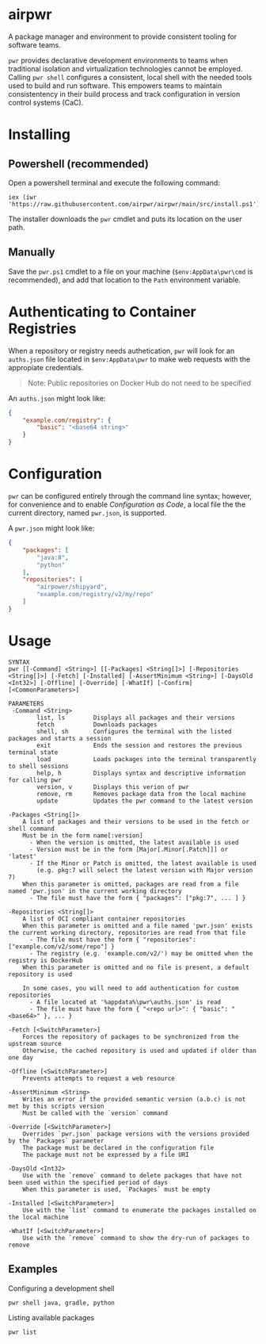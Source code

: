 # airpwr

A package manager and environment to provide consistent tooling for software teams.

`pwr` provides declarative development environments to teams when traditional isolation and virtualization technologies cannot be employed. Calling `pwr shell` configures a consistent, local shell with the needed tools used to build and run software. This empowers teams to maintain consistentency in their build process and track configuration in version control systems (CaC).

# Installing

## Powershell (recommended)

Open a powershell terminal and execute the following command:

	iex (iwr 'https://raw.githubusercontent.com/airpwr/airpwr/main/src/install.ps1')

The installer downloads the `pwr` cmdlet and puts its location on the user path.

## Manually

Save the `pwr.ps1` cmdlet to a file on your machine (`$env:AppData\pwr\cmd` is recommended), and add that location to the `Path` environment variable.

# Authenticating to Container Registries

When a repository or registry needs authetication, `pwr` will look for an `auths.json` file located in `$env:AppData\pwr` to make web requests with the appropiate credentials.

> Note: Public repositories on Docker Hub do not need to be specified

An `auths.json` might look like:
```json
{
    "example.com/registry": {
        "basic": "<base64 string>"
    }
}
```

# Configuration

`pwr` can be configured entirely through the command line syntax; however, for convenience and to enable *Configuration as Code*, a local file the the current directory, named `pwr.json`, is supported.

A `pwr.json` might look like:

```json
{
    "packages": [
        "java:8",
        "python"
    ],
    "repositories": [
        "airpower/shipyard",
        "example.com/registry/v2/my/repo"
    ]
}
```
# Usage

	SYNTAX
	pwr [[-Command] <String>] [[-Packages] <String[]>] [-Repositories <String[]>] [-Fetch] [-Installed] [-AssertMinimum <String>] [-DaysOld <Int32>] [-Offline] [-Override] [-WhatIf] [-Confirm] [<CommonParameters>]

	PARAMETERS
	 -Command <String>
			list, ls		Displays all packages and their versions
			fetch			Downloads packages
			shell, sh		Configures the terminal with the listed packages and starts a session
			exit			Ends the session and restores the previous terminal state
			load			Loads packages into the terminal transparently to shell sessions
			help, h			Displays syntax and descriptive information for calling pwr
			version, v		Displays this verion of pwr
			remove, rm		Removes package data from the local machine
			update			Updates the pwr command to the latest version

	-Packages <String[]>
		A list of packages and their versions to be used in the fetch or shell command
		Must be in the form name[:version]
		  - When the version is omitted, the latest available is used
		  - Version must be in the form [Major[.Minor[.Patch]]] or 'latest'
		  - If the Minor or Patch is omitted, the latest available is used
			(e.g. pkg:7 will select the latest version with Major version 7)
		When this parameter is omitted, packages are read from a file named 'pwr.json' in the current working directory
		  - The file must have the form { "packages": ["pkg:7", ... ] }

	-Repositories <String[]>
		A list of OCI compliant container repositories
		When this parameter is omitted and a file named 'pwr.json' exists the current working directory, repositories are read from that file
		  - The file must have the form { "repositories": ["example.com/v2/some/repo"] }
		  - The registry (e.g. 'example.com/v2/') may be omitted when the registry is DockerHub
		When this parameter is omitted and no file is present, a default repository is used

		In some cases, you will need to add authentication for custom repositories
		  - A file located at '%appdata%\pwr\auths.json' is read
		  - The file must have the form { "<repo url>": { "basic": "<base64>" }, ... }

	-Fetch [<SwitchParameter>]
		Forces the repository of packages to be synchronized from the upstream source
		Otherwise, the cached repository is used and updated if older than one day

	-Offline [<SwitchParameter>]
		Prevents attempts to request a web resource

	-AssertMinimum <String>
		Writes an error if the provided semantic version (a.b.c) is not met by this scripts version
		Must be called with the `version` command

	-Override [<SwitchParameter>]
		Overrides `pwr.json` package versions with the versions provided by the `Packages` parameter
		The package must be declared in the configuration file
		The package must not be expressed by a file URI

	-DaysOld <Int32>
		Use with the `remove` command to delete packages that have not been used within the specified period of days
		When this parameter is used, `Packages` must be empty

	-Installed [<SwitchParameter>]
		Use with the `list` command to enumerate the packages installed on the local machine

	-WhatIf [<SwitchParameter>]
		Use with the `remove` command to show the dry-run of packages to remove

## Examples

Configuring a development shell

	pwr shell java, gradle, python

Listing available packages

	pwr list
